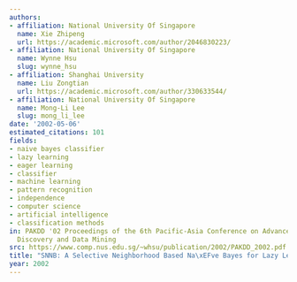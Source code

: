 ```yaml
---
authors:
- affiliation: National University Of Singapore
  name: Xie Zhipeng
  url: https://academic.microsoft.com/author/2046830223/
- affiliation: National University Of Singapore
  name: Wynne Hsu
  slug: wynne_hsu
- affiliation: Shanghai University
  name: Liu Zongtian
  url: https://academic.microsoft.com/author/330633544/
- affiliation: National University Of Singapore
  name: Mong-Li Lee
  slug: mong_li_lee
date: '2002-05-06'
estimated_citations: 101
fields:
- naive bayes classifier
- lazy learning
- eager learning
- classifier
- machine learning
- pattern recognition
- independence
- computer science
- artificial intelligence
- classification methods
in: PAKDD '02 Proceedings of the 6th Pacific-Asia Conference on Advances in Knowledge
  Discovery and Data Mining
src: https://www.comp.nus.edu.sg/~whsu/publication/2002/PAKDD_2002.pdf
title: "SNNB: A Selective Neighborhood Based Na\xEFve Bayes for Lazy Learning"
year: 2002
---
```

